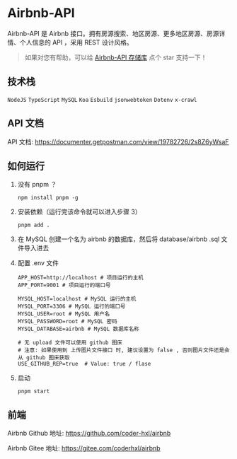 # Airbnb-API

Airbnb-API 是 Airbnb 接口。拥有房源搜索、地区房源、更多地区房源、房源详情、个人信息的 API ，采用 REST 设计风格。

> 如果对您有帮助，可以给 [Airbnb-API 存储库](https://github.com/coder-hxl/airbnb-api) 点个 star 支持一下！

## 技术栈

`NodeJS` `TypeScript` `MySQL` `Koa` `Esbuild` `jsonwebtoken`  `Dotenv` `x-crawl`

## API 文档

API 文档: https://documenter.getpostman.com/view/19782726/2s8Z6yWsaF

## 如何运行

1. 没有 pnpm ？

   ```shell
   npm install pnpm -g
   ```

2. 安装依赖（运行完该命令就可以进入步骤 3）

   ```shell
   pnpm add .
   ```

3. 在 MySQL 创建一个名为 airbnb 的数据库，然后将 database/airbnb .sql 文件导入进去

4. 配置 .env 文件

   ```shell
   APP_HOST=http://localhost # 项目运行的主机
   APP_PORT=9001 # 项目运行的端口号

   MYSQL_HOST=localhost # MySQL 运行的主机
   MYSQL_PORT=3306 # MySQL 运行的端口号
   MYSQL_USER=root # MySQL 用户名
   MYSQL_PASSWORD=root # MySQL 密码
   MYSQL_DATABASE=airbnb # MySQL 数据库名称

   # 无 upload 文件可以使用 github 图床
   # 注意: 如果使用到 上传图片文件接口 时, 建议设置为 false , 否则图片文件还是会从 github 图床获取
   USE_GITHUB_REP=true  # Value: true / flase
   ```

5. 启动

   ```shell
   pnpm start
   ```

## 前端

Airbnb Github 地址: https://github.com/coder-hxl/airbnb

Airbnb Gitee 地址: https://gitee.com/coderhxl/airbnb
